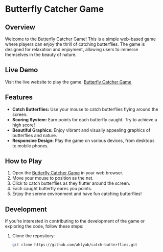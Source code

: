 # Butterfly Catcher Game

## Overview

Welcome to the Butterfly Catcher Game! This is a simple web-based game where players can enjoy the thrill of catching butterflies. The game is designed for relaxation and enjoyment, allowing users to immerse themselves in the beauty of nature.

## Live Demo

Visit the live website to play the game: [Butterfly Catcher Game](https://ahlyab.github.io/catch-butterflies/)

## Features

- **Catch Butterflies:** Use your mouse to catch butterflies flying around the screen.
- **Scoring System:** Earn points for each butterfly caught. Try to achieve a high score!
- **Beautiful Graphics:** Enjoy vibrant and visually appealing graphics of butterflies and nature.
- **Responsive Design:** Play the game on various devices, from desktops to mobile phones.

## How to Play

1. Open the [Butterfly Catcher Game](https://ahlyab.github.io/catch-butterflies/) in your web browser.
2. Move your mouse to position as the net.
3. Click to catch butterflies as they flutter around the screen.
4. Each caught butterfly earns you points.
5. Enjoy the serene environment and have fun catching butterflies!

## Development

If you're interested in contributing to the development of the game or exploring the code, follow these steps:

1. Clone the repository:

   ```bash
   git clone https://github.com/ahlyab/catch-butterflies.git


